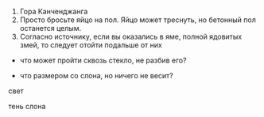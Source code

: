 
1. Гора Канченджанга
2. Просто бросьте яйцо на пол. Яйцо может треснуть, но бетонный пол останется целым.
3. Согласно источнику, если вы оказались в яме, полной ядовитых змей, то следует отойти подальше от них
- что может пройти сквозь стекло, не разбив его?

- что размером со слона, но ничего не весит?

свет

тень слона
